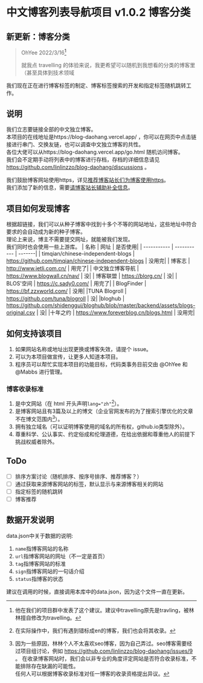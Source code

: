 # 中文博客列表导航项目 v1.0.2 博客分类
## 新更新：博客分类
> OhYee 2022/3/16[^1]
> 
>就我点 travelling 的体验来说，我更希望可以随机到我想看的分类的博客里（甚至具体到技术领域
[^1]: 他在我们的项目群中发表了这个建议。建议中travelling原先是travling，被林林擅自修改为travelling。

我们现在正在进行博客标签的制定、博客标签搜索的开发和指定标签随机跳转工作。
## 说明
我们立志要链接全部的中文独立博客。    
本项目的在线地址是https://blog-daohang.vercel.app/ ，你可以在网页中点击链接进行串门、交换友链，也可以调查中文独立博客的共性。        
各位大佬可以从https://blog-daohang.vercel.app/go.html 随机访问博客。        
我们会不定期手动将列表中的博客进行存档，存档的详细信息请见 https://github.com/linlinzzo/blog-daohang/discussions 。    

我们鼓励博客网站使用https，详见[推荐博客站长们为博客使用https](https://hugo-linlinzzo.vercel.app/posts/using-https/)。        
我们添加了新的信息，需要[请博客站长辅助补全信息](https://hugo-linlinzzo.vercel.app/posts/updated-info/)。

## 项目如何发现博客
根据超链接，我们可以从种子博客中找到十多个不等的网站地址，这些地址中符合要求的会自动成为新的种子博客。     
理论上来说，博主不需要提交网址，就能被我们发现。  
我们同时也会使用一些上游库。
| 名称      | 网址 | 是否使用|
| ----------- | ----------- | -------|
| timqian/chinese-independent-blogs      | https://github.com/timqian/chinese-independent-blogs    | 没用完|
| 博客志   | http://www.jetli.com.cn/    | 用完了|
| 中文独立博客导航   | https://www.blogwall.cn/nav/    | 没|
| 博客联盟   | https://blorg.cn/    | 没|
| BLOS'空间   | https://c.sady0.com/   | 用完了|
| BlogFinder   | https://bf.zzxworld.com/  | 没用|
|TUNA Blogroll   | https://github.com/tuna/blogroll | 没|
|bloghub   | https://github.com/shidenggui/bloghub/blob/master/backend/assets/blogs-original.csv | 没|
|十年之约   | https://www.foreverblog.cn/blogs.html | 没用完|

## 如何支持该项目
1. 如果网站名称或地址出现更换或博客失效，请提个 issue。        
2. 可以为本项目做宣传，让更多人知道本项目。         
3. 程序员可以帮忙实现本项目的功能目标，代码类事务目前交由 @OhYee 和 @Mabbs 进行管理。       
### 博客收录标准
1. 是中文网站（在 html 开头声明`lang="zh"`[^2]）。
2. 是博客网站且有3篇及以上的博文（企业官网发布的为了搜索引擎优化的文章不在博文范围内[^3]）。
3. 拥有独立域名（可以证明博客使用的域名的所有权，github.io类型除外）。
4. 尊重科学、公认事实、约定俗成和伦理道德，在给出依据和尊重他人的前提下挑战权威者除外。
[^2]: 在实际操作中，我们有遇到错标成en的博客，我们也会将其收录。 
[^3]: 因为一些原因，林林个人不太喜欢seo博客，因为自己弄过。seo博客需要经过项目组讨论，例如 https://github.com/linlinzzo/blog-daohang/issues/9 。
在收录博客网站时，我们会以非专业的角度评定网站是否符合收录标准，不能排除存在缺漏的可能性。      
任何人可以根据博客收录标准对任一博客的收录资格提出异议。   
## ToDo
- [ ] 排序方案讨论（随机排序、按序号排序、推荐博客？）
- [ ] 通过获取来源博客网站的标签，默认显示与来源博客相关的网站
- [ ] 指定标签的随机跳转
- [ ] 博客推荐

## 数据开发说明
data.json中关于数据的说明:
1. `name`指博客网站的名称
2. `url`指博客网站的网址（不一定是首页）
3. `tag`指博客网站的标准
4. `sign`指博客网站的一句话介绍
5. `status`指博客的状态

建议在调用的时候，直接调用本库中的data.json，因为这个文件一直在更新。

